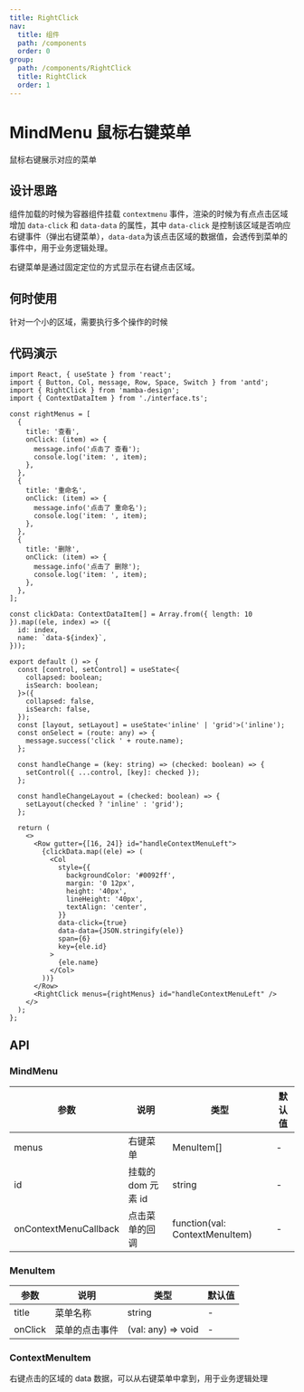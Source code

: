 ```yaml
---
title: RightClick
nav:
  title: 组件
  path: /components
  order: 0
group:
  path: /components/RightClick
  title: RightClick
  order: 1
---
```


# MindMenu 鼠标右键菜单

鼠标右键展示对应的菜单

## 设计思路

组件加载的时候为容器组件挂载 `contextmenu` 事件，渲染的时候为有点点击区域增加 `data-click` 和 `data-data` 的属性，其中 `data-click` 是控制该区域是否响应右键事件（弹出右键菜单），`data-data`为该点击区域的数据值，会透传到菜单的事件中，用于业务逻辑处理。

右键菜单是通过固定定位的方式显示在右键点击区域。

## 何时使用

针对一个小的区域，需要执行多个操作的时候

## 代码演示

```tsx
import React, { useState } from 'react';
import { Button, Col, message, Row, Space, Switch } from 'antd';
import { RightClick } from 'mamba-design';
import { ContextDataItem } from './interface.ts';

const rightMenus = [
  {
    title: '查看',
    onClick: (item) => {
      message.info('点击了 查看');
      console.log('item: ', item);
    },
  },
  {
    title: '重命名',
    onClick: (item) => {
      message.info('点击了 重命名');
      console.log('item: ', item);
    },
  },
  {
    title: '删除',
    onClick: (item) => {
      message.info('点击了 删除');
      console.log('item: ', item);
    },
  },
];

const clickData: ContextDataItem[] = Array.from({ length: 10 }).map((ele, index) => ({
  id: index,
  name: `data-${index}`,
}));

export default () => {
  const [control, setControl] = useState<{
    collapsed: boolean;
    isSearch: boolean;
  }>({
    collapsed: false,
    isSearch: false,
  });
  const [layout, setLayout] = useState<'inline' | 'grid'>('inline');
  const onSelect = (route: any) => {
    message.success('click ' + route.name);
  };

  const handleChange = (key: string) => (checked: boolean) => {
    setControl({ ...control, [key]: checked });
  };

  const handleChangeLayout = (checked: boolean) => {
    setLayout(checked ? 'inline' : 'grid');
  };

  return (
    <>
      <Row gutter={[16, 24]} id="handleContextMenuLeft">
        {clickData.map((ele) => (
          <Col
            style={{
              backgroundColor: '#0092ff',
              margin: '0 12px',
              height: '40px',
              lineHeight: '40px',
              textAlign: 'center',
            }}
            data-click={true}
            data-data={JSON.stringify(ele)}
            span={6}
            key={ele.id}
          >
            {ele.name}
          </Col>
        ))}
      </Row>
      <RightClick menus={rightMenus} id="handleContextMenuLeft" />
    </>
  );
};
```

## API

### MindMenu

| 参数                  | 说明               | 类型                           | 默认值 |
| --------------------- | ------------------ | ------------------------------ | ------ |
| menus                 | 右键菜单           | MenuItem[]                     | -      |
| id                    | 挂载的 dom 元素 id | string                         | -      |
| onContextMenuCallback | 点击菜单的回调     | function(val: ContextMenuItem) | -      |

### MenuItem

| 参数    | 说明           | 类型               | 默认值 |
| ------- | -------------- | ------------------ | ------ |
| title   | 菜单名称       | string             | -      |
| onClick | 菜单的点击事件 | (val: any) => void | -      |

### ContextMenuItem

右键点击的区域的 data 数据，可以从右键菜单中拿到，用于业务逻辑处理
